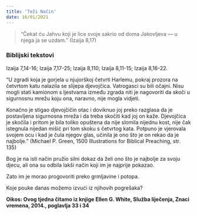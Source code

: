 ```yaml
---
title: 'Teži Način'
date: 16/01/2021
---
```


> <p></p>
>“Čekat ću Jahvu koji je lice svoje sakrio od doma Jakovljeva — u njega ja se uzdam.” (Izaija 8,17)

### Biblijski tekstovi
Izaija 7,14-16; Izaija 7,17-25; Izaija 8,110; Izaija 8,11-15; Izaija 8,16-22.

“U zgradi koja je gorjela u njujorškoj četvrti Harlemu, pokraj prozora na četvrtom katu nalazila se slijepa djevojčica. Vatrogasci su bili očajni. Nisu mogli stati kamionom s ljestvama između zgrada niti je nagovoriti da skoči u sigurnosnu mrežu koju ona, naravno, nije mogla vidjeti.

Konačno je stigao djevojčičin otac i doviknuo joj preko razglasa da je postavljena sigurnosna mreža i da treba skočiti kad joj on kaže. Djevojčica je skočila i pritom je bila toliko opuštena da nije slomila nijednu kost, nije čak istegnula nijedan mišić pri tom skoku s četvrtog kata. Potpuno je vjerovala svojem ocu i kad je čula njegov glas, učinila je ono što je on rekao da je najbolje.” (Michael P. Green, 1500 Illustrations for Biblical Preaching, str. 135)

Bog je na isti način pružio silni dokaz da želi ono što je najbolje za svoju djecu, ali ona su odbila lakši način koji im je najprije pokazao.

Zato im je morao progovoriti preko grmljavine i potopa.

Koje pouke danas možemo izvući iz njihovih pogrešaka?

**Oikos: Ovog tjedna čitamo iz knjige Ellen G. White, Služba liječenja, Znaci vremena, 2014., poglavlja 33 i 34**